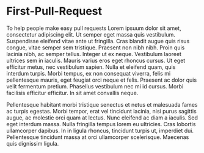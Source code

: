 # First-Pull-Request
To help people make easy pull requests
Lorem ipsuum dolor sit amet, consectetur adipiscing elit. Ut semper eget massa quis vestibulum. Suspendisse eleifend vitae ante ut fringilla. Cras blandit augue quis risus congue, vitae semper sem tristique. Praesent non nibh nibh. Proin quis lacinia nibh, ac semper tellus. Integer ut ex neque. Vestibulum laoreet ultrices sem in iaculis. Mauris varius eros eget rhoncus cursus. Ut eget efficitur metus, nec vestibulum sapien. Nulla et eleifend quam, quis interdum turpis. Morbi tempus, ex non consequat viverra, felis mi pellentesque mauris, eget feugiat orci neque et felis. Praesent ac dolor quis velit fermentum pretium. Phasellus vestibulum nec mi id cursus. Morbi facilisis efficitur efficitur. In sit amet convallis neque.

Pellentesque habitant morbi tristique senectus et netus et malesuada fames ac turpis egestas. Morbi tempor, erat vel tincidunt lacinia, nisi purus sagittis augue, ac molestie orci quam at lectus. Nunc eleifend ac diam a iaculis. Sed eget interdum massa. Nulla fringilla tempus lorem eu ultricies. Cras lobortis ullamcorper dapibus. In in ligula rhoncus, tincidunt turpis ut, imperdiet dui. Pellentesque tincidunt massa at orci ullamcorper scelerisque. Maecenas quis dignissim ligula.
